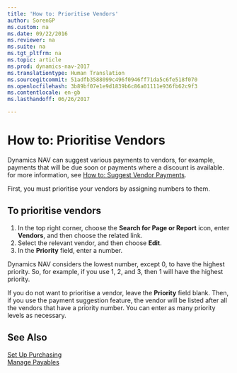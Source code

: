 ```yaml
---
title: 'How to: Prioritise Vendors'
author: SorenGP
ms.custom: na
ms.date: 09/22/2016
ms.reviewer: na
ms.suite: na
ms.tgt_pltfrm: na
ms.topic: article
ms.prod: dynamics-nav-2017
ms.translationtype: Human Translation
ms.sourcegitcommit: 51adfb3588099c496f0946ff71da5c6fe518f070
ms.openlocfilehash: 3b89bf07e1e9d1839b6c86a01111e936fb62c9f3
ms.contentlocale: en-gb
ms.lasthandoff: 06/26/2017

---
```


# <a name="how-to-prioritize-vendors"></a>How to: Prioritise Vendors
Dynamics NAV can suggest various payments to vendors, for example, payments that will be due soon or payments where a discount is available. for more information, see [How to: Suggest Vendor Payments](payables-how-suggest-vendor-payments.md).

First, you must prioritise your vendors by assigning numbers to them.

## <a name="to-prioritize-vendors"></a>To prioritise vendors
1. In the top right corner, choose the **Search for Page or Report** icon, enter **Vendors**, and then choose the related link.
2. Select the relevant vendor, and then choose **Edit**.
3. In the **Priority** field, enter a number.

Dynamics NAV considers the lowest number, except 0, to have the highest priority. So, for example, if you use 1, 2, and 3, then 1 will have the highest priority.

If you do not want to prioritise a vendor, leave the **Priority** field blank. Then, if you use the payment suggestion feature, the vendor will be listed after all the vendors that have a priority number. You can enter as many priority levels as necessary.

## <a name="see-also"></a>See Also
[Set Up Purchasing](purchasing-setup-purchasing.md)  
[Manage Payables](payables-manage-payables.md)

